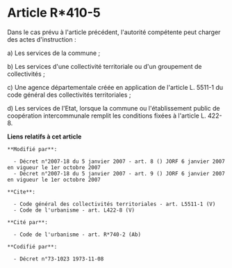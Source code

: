 # Article R*410-5

Dans le cas prévu à l'article précédent, l'autorité compétente peut charger des actes d'instruction : 

a) Les services de la commune ; 

b) Les services d'une collectivité territoriale ou d'un groupement de collectivités ; 

c) Une agence départementale créée en application de l'article L. 5511-1 du code général des collectivités territoriales ; 

d) Les services de l'Etat, lorsque la commune ou l'établissement public de coopération intercommunale remplit les conditions
fixées à l'article L. 422-8.

**Liens relatifs à cet article**

	**Modifié par**:

	  - Décret n°2007-18 du 5 janvier 2007 - art. 8 () JORF 6 janvier 2007 en vigueur le 1er octobre 2007
	  - Décret n°2007-18 du 5 janvier 2007 - art. 9 () JORF 6 janvier 2007 en vigueur le 1er octobre 2007

	**Cite**:

	  - Code général des collectivités territoriales - art. L5511-1 (V)
	  - Code de l'urbanisme - art. L422-8 (V)

	**Cité par**:

	  - Code de l'urbanisme - art. R*740-2 (Ab)

	**Codifié par**:

	  - Décret n°73-1023 1973-11-08

